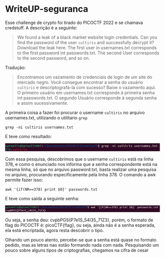 # WriteUP-seguranca
Esse challenge de crypto foi tirado do PICOCTF 2022 e se chamava credstuff.
A descrição é a seguinte:

>We found a leak of a black market website login credentials. Can you find the password of the user ``cultiris`` and successfully decrypt it?
Download the leak here.
The first user in usernames.txt corresponds to the first password int passwords.txt. The second User corresponds to the second password, and so on.

Tradução:
>Encontramos um vazamento de credenciais de login de um site do mercado negro. Você consegue encontrar a senha do usuário ``cultiris`` e descriptografá-la com sucesso?
Baixe o vazamento aqui.
O primeiro usuário em usernames.txt corresponde à primeira senha int passwords.txt. O segundo Usuário corresponde à segunda senha e assim sucessivamente.


A primeira coisa a fazer foi procurar o username ``cultiris`` no arquivo usernames.txt, utilizando o utilitario ```grep```
```shell
grep -ni cultiris usernames.txt
```
E teve como resultado:

<img src= "user.png">

Com essa pesquisa, descobrimos que o username ``cultiris`` está na linha 378, e como o enunciado nos informa que a senha correspondente está na mesma linha, só que no arquivo password.txt, basta realizar uma pesquisa no arquivo, procurando especificamente pela linha 378. O comando a awk permite fazer isso:

```shell
awk '{if(NR==378) print $0}' passwords.txt
```
E teve como saída a seguinte senha:

<img src = password.png>

Ou seja, a senha deu: cvpbPGS{P7e1S_54I35_71Z3}, porém, o formato de flag do PICOCTF é: picoCTF{flag}, ou seja, ainda não é a senha esperada, ela está encriptada, agora resta descobrir o tipo.

Olhando um pouco atento, percebe-se que a senha está quase no formato pedido, mas as letras nao estão formando nada com nada. Pesquisando um pouco sobre alguns tipos de criptografias, chegamos na cifra de cesar
